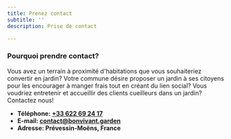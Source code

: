 ```yaml
---
title: Prenez contact
subtitle: ''
description: Prise de contact

---
```

### Pourquoi prendre contact?

Vous avez un terrain à proximité d'habitations que vous souhaiteriez convertir en jardin? Votre commune désire proposer un jardin à ses citoyens pour les encourager à manger frais tout en créant du lien social? Vous voudriez entretenir et accueillir des clients cueilleurs dans un jardin?  
Contactez nous!

* **Téléphone: [+33 622 69 24 17](tel:+33622692417)**
* **E-mail: [contact@bonvivant.garden](mailto:contact@bonvivant.garden)**
* **Adresse: Prévessin-Moëns, France**
